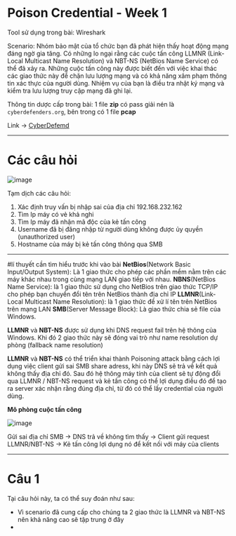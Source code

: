 # Poison Credential - Week 1
Tool sử dụng trong bài: Wireshark

Scenario: Nhóm bảo mật của tổ chức bạn đã phát hiện thấy hoạt động mạng đáng ngờ gia tăng. Có những lo ngại rằng các cuộc tấn công LLMNR (Link-Local Multicast Name Resolution) và NBT-NS (NetBios Name Service) có thể đã xảy ra. Những cuộc tấn công này được biết đến với việc khai thác các giao thức này để chặn lưu lượng mạng và có khả năng xâm phạm thông tin xác thực của người dùng. Nhiệm vụ của bạn là điều tra nhật ký mạng và kiểm tra lưu lượng truy cập mạng đã ghi lại.

Thông tin dược cấp trong bài: 1 file **zip** có pass giải nén là `cyberdefenders.org`, bên trong có 1 file **pcap**

Link -> [CyberDefemd](https://cyberdefenders.org/blueteam-ctf-challenges/poisonedcredentials/)

----
# Các câu hỏi

![image](https://github.com/wdchocopie/CTF-learning/assets/81132394/081708c9-ae37-44e3-ad9d-c2c6730f06a7)

Tạm dịch các câu hỏi:
1. Xác định truy vấn bị nhập sai của địa chỉ 192.168.232.162
2. Tìm Ip máy có vẻ khả nghi
3. Tìm Ip máy đã nhận mã độc của kẻ tấn công
4. Username đã bị đăng nhập từ người dùng không được ủy quyền (unauthorized user)
5. Hostname của máy bị kẻ tấn công thông qua SMB

----
#lí thuyết cần tìm hiểu trước khi vào bài
**NetBios**(Network Basic Input/Output System): Là 1 giao thức cho phép các phần mềm nằm trên các máy khác nhau trong cùng mạng LAN giao tiếp với nhau.
**NBNS**(NetBios Name Service): là 1 giao thức sử dụng cho NetBios trên giao thức TCP/IP cho phép bạn chuyển đổi tên trên NetBios thành địa chỉ IP
**LLMNR**(Link-Local Multicast Name Resolution): là 1 giao thức để xử lí tên trên NetBios trên mạng LAN
**SMB**(Server Message Block): Là giao thức chia sẻ file của Windows.

**LLMNR** và **NBT-NS** được sử dụng khi DNS request fail trên hệ thông của Windows. Khi đó 2 giao thức này sẽ đóng vai trò như name resolution dự phòng (fallback name resolution)

**LLMNR** và **NBT-NS** có thể triển khai thành Poisoning attack bằng cách lợi dụng việc client gửi sai SMB share adress, khi này DNS sẽ trả về kết quả không thấy địa chỉ đó. Sau đó hệ thông máy tính của client sẽ tự động đổi qua LLMNR / NBT-NS request và kẻ tấn công có thể lợi dụng điều đó để tạo ra server xác nhận rằng đúng địa chỉ, từ đó có thể lấy credential của người dùng.

**Mô phòng cuộc tấn công**

![image](https://github.com/wdchocopie/CTF-learning/assets/81132394/32745f68-1906-4805-922a-44f6a1c309aa)

Gửi sai địa chỉ SMB ->  DNS trả về không tìm thấy -> Client gửi request LLMNR/NBT-NS -> Kẻ tấn công lợi dụng nó để kết nối với máy của clients 

----
# Câu 1
Tại câu hỏi này, ta có thể suy đoán như sau:
* Vì scenario đã cung cấp cho chúng ta 2 giao thức là LLMNR và NBT-NS nên khả năng cao sẽ tập trung ở đây
* 
